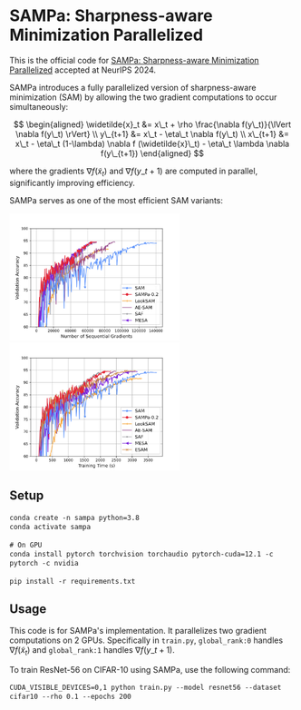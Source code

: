 # SAMPa: Sharpness-aware Minimization Parallelized

This is the official code for [SAMPa: Sharpness-aware Minimization Parallelized](https://arxiv.org/pdf/2410.10683v1) accepted at NeurIPS 2024.

SAMPa introduces a fully parallelized version of sharpness-aware minimization (SAM) by allowing the two gradient computations to occur simultaneously:

$$
\begin{aligned}
\widetilde{x}_t &= x\_t + \rho \frac{\nabla f(y\_t)}{\lVert \nabla f(y\_t) \rVert} \\
y\_{t+1} &= x\_t - \eta\_t  \nabla f(y\_t) \\
x\_{t+1} &= x\_t - \eta\_t (1-\lambda) \nabla f (\widetilde{x}\_t) - \eta\_t \lambda \nabla f(y\_{t+1})
\end{aligned}
$$


where the gradients $\nabla f(\widetilde{x}_t)$ and $\nabla f(y\_{t+1})$ are computed in parallel, significantly improving efficiency.

SAMPa serves as one of the most efficient SAM variants:

<img src="./figs/SAMPa_numGrads.png" width="300"> <img src="./figs/SAMPa_Time.png" width="300">

## Setup

```
conda create -n sampa python=3.8
conda activate sampa

# On GPU
conda install pytorch torchvision torchaudio pytorch-cuda=12.1 -c pytorch -c nvidia

pip install -r requirements.txt
```


## Usage

This code is for SAMPa's implementation. It parallelizes two gradient computations on 2 GPUs. 
Specifically in `train.py`, `global_rank:0` handles $\nabla f (\widetilde{x}_t)$ and `global_rank:1` handles $\nabla f(y\_{t+1})$.

To train ResNet-56 on CIFAR-10 using SAMPa, use the following command:

```
CUDA_VISIBLE_DEVICES=0,1 python train.py --model resnet56 --dataset cifar10 --rho 0.1 --epochs 200
```


<!-- ## Citation
```
@inproceedings{xie2024improving,
  title={{SAMPa}: Sharpness-aware Minimization Parallelized},
  author={Xie, Wanyun and Pethick, Thomas and Cevher, Volkan},
  booktitle={Advances in Neural Information Processing Systems (NeurIPS)},
  year={2024}
}
```  -->

